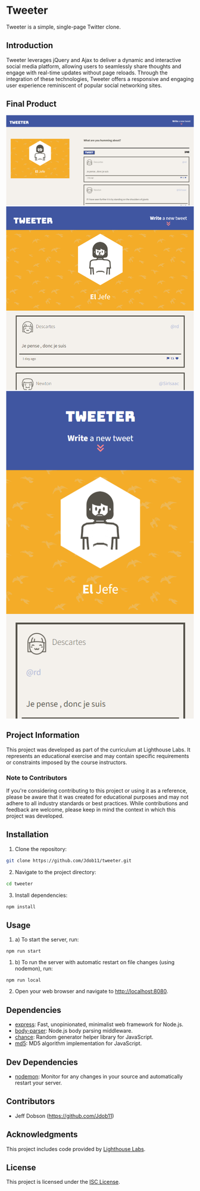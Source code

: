 # Tweeter

Tweeter is a simple, single-page Twitter clone.

## Introduction

Tweeter leverages jQuery and Ajax to deliver a dynamic and interactive social media platform, allowing users to seamlessly share thoughts and engage with real-time updates without page reloads. Through the integration of these technologies, Tweeter offers a responsive and engaging user experience reminiscent of popular social networking sites.

## Final Product

<p align="center">
  <img src="https://github.com/Jdob11/tweeter/blob/main/docs/tweeter-desktop-view.png?raw=true" alt="Screenshot of Tweeter desktop view">
  <img src="https://github.com/Jdob11/tweeter/blob/main/docs/tweeter-tablet-view.png?raw=true" alt="Screenshot of Tweeter tablet view">
  <img src="https://github.com/Jdob11/tweeter/blob/main/docs/tweeter-mobile-view.png?raw=true" alt="Screenshot of Tweeter mobile view">
</p>

## Project Information

This project was developed as part of the curriculum at Lighthouse Labs. It represents an educational exercise and may contain specific requirements or constraints imposed by the course instructors.

### Note to Contributors

If you're considering contributing to this project or using it as a reference, please be aware that it was created for educational purposes and may not adhere to all industry standards or best practices. While contributions and feedback are welcome, please keep in mind the context in which this project was developed.

## Installation

1. Clone the repository:

```bash
git clone https://github.com/Jdob11/tweeter.git
```

2. Navigate to the project directory:

```bash
cd tweeter
```

3. Install dependencies:

```bash
npm install
```

## Usage
1. a) To start the server, run:

```
npm run start
```

1. b) To run the server with automatic restart on file changes (using nodemon), run:

```
npm run local
```

2. Open your web browser and navigate to [http://localhost:8080](http://localhost:8080).

## Dependencies
- [express](https://www.npmjs.com/package/express): Fast, unopinionated, minimalist web framework for Node.js.
- [body-parser](https://www.npmjs.com/package/body-parser): Node.js body parsing middleware.
- [chance](https://www.npmjs.com/package/chance): Random generator helper library for JavaScript.
- [md5](https://www.npmjs.com/package/md5): MD5 algorithm implementation for JavaScript.

## Dev Dependencies

- [nodemon](https://www.npmjs.com/package/nodemon): Monitor for any changes in your source and automatically restart your server.


## Contributors

- Jeff Dobson (https://github.com/Jdob11)

## Acknowledgments

This project includes code provided by [Lighthouse Labs](https://www.lighthouselabs.ca/).

## License

This project is licensed under the [ISC License](LICENSE).
